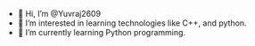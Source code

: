 - 👋 Hi, I’m @Yuvraj2609
- 👀 I’m interested in learning technologies like C++, and python.
- 🌱 I’m currently learning Python programming.


<!---
Yuvraj2609/Yuvraj2609 is a ✨ special ✨ repository because its `README.md` (this file) appears on your GitHub profile.
You can click the Preview link to take a look at your changes.
--->

